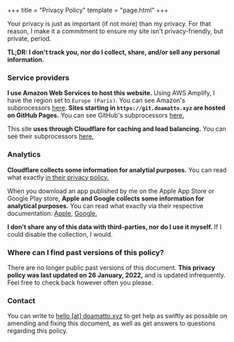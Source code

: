 +++
title = "Privacy Policy"
template = "page.html"
+++

Your privacy is just as important (if not more) than my privacy. For that reason, I make it a commitment to ensure my site isn't privacy-friendly, but private, period.

**TL;DR: I don't track you, nor do I collect, share, and/or sell any personal information.**

### Service providers
**I use Amazon Web Services to host this website.** Using AWS Amplify, I have the region set to `Europe (Paris)`. You can see Amazon's subprocessors [here](https://aws.amazon.com/compliance/sub-processors/). **Sites starting in `https://git.doamatto.xyz` are hosted on GitHub Pages.** You can see GitHub's subprocessors [here.](https://docs.github.com/en/github/site-policy/github-subprocessors-and-cookies)

This site **uses through Cloudflare for caching and load balancing.** You can see their subprocessors [here.](https://www.cloudflare.com/gdpr/subprocessors/)

### Analytics
**Cloudflare collects some information for analytial purposes.** You can read what exactly [in their privacy policy.](https://cloudflare.com/privacypolicy/)

When you download an app published by me on the Apple App Store or Google Play store, **Apple  and Google collects some information for analytical purposes.** You can read what exactly via their respective documentation: [Apple](https://help.apple.com/app-store-connect/#/itc21781223f), [Google.](https://support.google.com/googleplay/android-developer/answer/139628)

**I don't share any of this data with third-parties, nor do I use it myself.** If I could disable the collection, I would.

### Where can I find past versions of this policy?
There are no longer public past versions of this document. **This privacy policy was last updated on 26 January, 2022,** and is updated infrequently. Feel free to check back however often you please.

### Contact
You can write to [hello [at] doamatto.xyz](mailto:hello@doamatto.xyz) to get help as swiftly as possible on amending and fixing this document, as well as get answers to questions regarding this policy.
